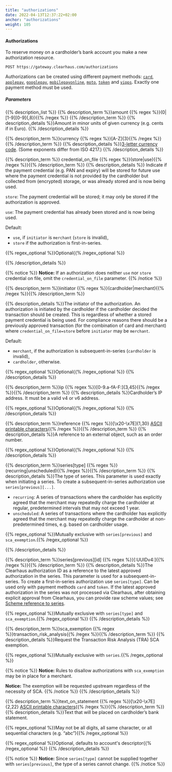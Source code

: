 ```yaml
---
title: "authorizations"
date: 2022-04-13T12:37:22+02:00
anchor: "authorizations"
weight: 105
---
```

#### Authorizations
To reserve money on a cardholder’s bank account you make a new authorization resource.
```shell
POST https://gateway.clearhaus.com/authorizations
```
Authorizations can be created using different payment methods: [`card`](#method-card), [`applepay`](#method-applepay), [`googlepay`](#method-googlepay), [`mobilepayonline`](#method-mobilepayonline), [`moto`](#method-moto), [`token`](#method-token) and [`vipps`](#method-vipps). Exactly one payment method must be used.

##### Parameters
{{% description_list %}}
{{% description_term %}}amount {{% regex %}}(0|[1-9][0-9]{,8}){{% /regex %}} {{% /description_term %}}
{{% description_details %}}Amount in minor units of given currency (e.g. cents if in Euro).
{{% /description_details %}}

{{% description_term %}}currency {{% regex %}}[A-Z]{3}{{% /regex %}}{{% /description_term %}}
{{% description_details %}}[3-letter currency code](/currencies). (Some exponents differ from ISO 4217.)
{{% /description_details %}}

{{% description_term %}} credential\_on\_file {{% regex %}}(store|use){{% /regex %}}{{% /description_term %}}
{{% description_details %}} Indicate if the payment credential (e.g. PAN and expiry) will be stored for future use where the payment credential is not provided by the cardholder but collected from (encrypted) storage, or was already stored and is now being used.

`store`: The payment credential will be stored; it may only be stored if the authorization is approved.

`use`: The payment credential has already been stored and is now being used.

Default:

- `use`, if `initiator` is `merchant` (`store` is invalid),
- `store` if the authorization is first-in-series.

{{% regex_optional %}}Optional{{% /regex_optional %}}

{{% /description_details %}}

{{% notice %}}
**Notice:** If an authorization does neither `use` nor `store` credential on file, omit the `credential_on_file` parameter.
{{% /notice %}}

{{% description_term %}}initiator {{% regex %}}(cardholder|merchant){{% /regex %}}{{% /description_term %}}

{{% description_details %}}The initiator of the authorization. An authorization is initiated by the cardholder if the cardholder decided the transaction should be created. This is regardless of whether a stored payment credential is being used.
For compliance reasons there should be a previously approved transaction (for the combination of card and merchant) where `credential_on_file=store` before `initiator` may be `merchant`.

Default:
- `merchant`, if the authorization is subsequent-in-series (`cardholder` is invalid),
- `cardholder`, otherwise.

{{% regex_optional %}}Optional{{% /regex_optional %}}
{{% /description_details %}}


{{% description_term %}}ip {{% regex %}}[0-9.a-fA-F:]{3,45}{{% /regex %}}{{% /description_term %}}
{{% description_details %}}Cardholder’s IP address. It must be a valid v4 or v6 address.

{{% regex_optional %}}Optional{{% /regex_optional %}}
{{% /description_details %}}

{{% description_term %}}reference {{% regex %}}[\x20-\x7E]{1,30} [ASCII printable characters](https://en.wikipedia.org/wiki/ASCII#ASCII_printable_characters){{% /regex %}}{{% /description_term %}}
{{% description_details %}}A reference to an external object, such as an order number.

{{% regex_optional %}}Optional{{% /regex_optional %}}
{{% /description_details %}}



{{% description_term %}}series[type] {{% regex %}}(recurring|unscheduled){{% /regex %}}{{% /description_term %}}
{{% description_details %}}The type of series. This parameter is used exactly when initiating a series. To create a subsequent-in-series authorization use `series[previous][...]`.

- `recurring`\: A series of transactions where the cardholder has explicitly agreed that the merchant may repeatedly charge the cardholder at regular, predetermined intervals that may not exceed 1 year.
- `unscheduled`\: A series of transactions where the cardholder has explicitly agreed that the merchant may repeatedly charge the cardholder at non-predetermined times, e.g. based on cardholder usage.

{{% regex_optional %}}Mutually exclusive with `series[previous]` and `sca_exemption`.{{% /regex_optional %}}

{{% /description_details %}}


{{% description_term %}}series[previous][id] {{% regex %}}[:UUIDv4:]{{% /regex %}}{{% /description_term %}}
{{% description_details %}}The Clearhaus authorization ID as a reference to the latest approved authorization in the series.
This parameter is used for a subsequent-in-series. To create a first-in-series authorization use `series[type]`.
Can be used only with payment methods `card` and `token`.
If the latest approved authorization in the series was not processed via Clearhaus, after obtaining explicit approval from Clearhaus, you can provide raw scheme values; see [Scheme reference to series](#scheme-reference-to-series).

{{% regex_optional %}}Mutually exclusive with `series[type]` and `sca_exemption`.{{% /regex_optional %}}
{{% /description_details %}}

{{% description_term %}}sca_exemption {{% regex %}}transaction_risk_analysis{{% /regex %}}{{% /description_term %}}
{{% description_details %}}Request the Transaction Risk Analysis (TRA) SCA exemption.

{{% regex_optional %}}Mutually exclusive with `series`.{{% /regex_optional %}}

{{% notice %}}
**Notice:** Rules to disallow authorizations with `sca_exemption` may be in place for a merchant.

**Notice:** The exemption will be requested upstream regardless of the necessity of SCA.
{{% /notice %}}
{{% /description_details %}}

{{% description_term %}}text_on_statement {{% regex %}}[\x20-\x7E]{2,22} [ASCII printable characters](https://en.wikipedia.org/wiki/ASCII#ASCII_printable_characters){{% /regex %}}{{% /description_term %}}
{{% description_details %}}Text that will be placed on cardholder’s bank statement.

{{% regex_optional %}}May not be all digits, all same character, or all sequential characters (e.g. “abc”){{% /regex_optional %}}

{{% regex_optional %}}Optional, defaults to account's descriptor{{% /regex_optional %}}
{{% /description_details %}}

{{% notice %}}
**Notice:** Since `series[type]` cannot be supplied together with `series[previous]`, the type of a series cannot change.
{{% /notice %}}
